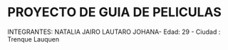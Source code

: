 # PROYECTO DE GUIA DE PELICULAS
INTEGRANTES:
NATALIA
JAIRO
LAUTARO
JOHANA- Edad: 29 - Ciudad : Trenque Lauquen

